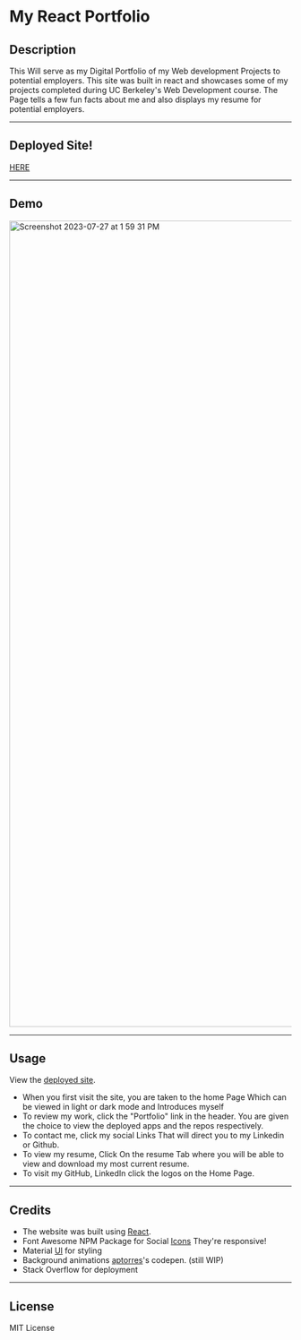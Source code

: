 # My React Portfolio

## Description

This Will serve as my Digital Portfolio of my Web development Projects to potential employers. This site was built in react and showcases some of my projects completed during UC Berkeley's Web Development course. The Page tells a few fun facts about me and also displays my resume for potential employers. 

---

## Deployed Site!

[HERE](https://zed-csp.github.io/csp_portfolio_react/)

---

## Demo 

<img width="1440" alt="Screenshot 2023-07-27 at 1 59 31 PM" src="https://github.com/Zed-CSP/csp_portfolio_react/assets/123341169/77512eb7-731d-4a14-b28a-c59cea8c02bb">


---

## Usage

View the [deployed site](https://github.com/Zed-CSP/csp_portfolio_react).

- When you first visit the site, you are taken to the home Page Which can be viewed in light or dark mode and Introduces myself
- To review my work, click the "Portfolio" link in the header. You are given the choice to view the deployed apps and the repos respectively.
- To contact me, click my social Links That will direct you to my Linkedin or Github.
- To view my resume, Click On the resume Tab where you will be able to view and download my most current resume.
- To visit my GitHub, LinkedIn click the logos on the Home Page.

---

## Credits

- The website was built using [React](https://react.dev/). 
- Font Awesome NPM Package for Social [Icons](https://fontawesome.com/) They're responsive!
- Material [UI](https://mui.com/) for styling
- Background animations [aptorres](https://codepen.io/aptorres27)'s codepen. (still WIP)
- Stack Overflow for deployment

---

## License

MIT License
